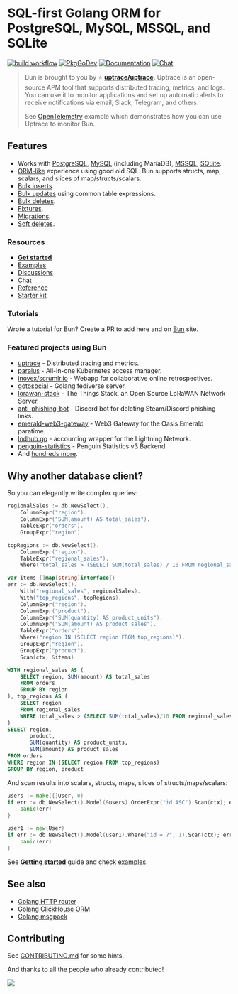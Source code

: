 # SQL-first Golang ORM for PostgreSQL, MySQL, MSSQL, and SQLite

[![build workflow](https://github.com/carautenbach/bun/actions/workflows/build.yml/badge.svg)](https://github.com/carautenbach/bun/actions)
[![PkgGoDev](https://pkg.go.dev/badge/github.com/uptrace/bun)](https://pkg.go.dev/github.com/uptrace/bun)
[![Documentation](https://img.shields.io/badge/bun-documentation-informational)](https://bun.uptrace.dev/)
[![Chat](https://discordapp.com/api/guilds/752070105847955518/widget.png)](https://discord.gg/rWtp5Aj)

> Bun is brought to you by :star: [**uptrace/uptrace**](https://github.com/uptrace/uptrace). Uptrace
> is an open-source APM tool that supports distributed tracing, metrics, and logs. You can use it to
> monitor applications and set up automatic alerts to receive notifications via email, Slack,
> Telegram, and others.
>
> See [OpenTelemetry](example/opentelemetry) example which demonstrates how you can use Uptrace to
> monitor Bun.

## Features

- Works with [PostgreSQL](https://bun.uptrace.dev/guide/drivers.html#postgresql),
  [MySQL](https://bun.uptrace.dev/guide/drivers.html#mysql) (including MariaDB),
  [MSSQL](https://bun.uptrace.dev/guide/drivers.html#mssql),
  [SQLite](https://bun.uptrace.dev/guide/drivers.html#sqlite).
- [ORM-like](/example/basic/) experience using good old SQL. Bun supports structs, map, scalars, and
  slices of map/structs/scalars.
- [Bulk inserts](https://bun.uptrace.dev/guide/query-insert.html).
- [Bulk updates](https://bun.uptrace.dev/guide/query-update.html) using common table expressions.
- [Bulk deletes](https://bun.uptrace.dev/guide/query-delete.html).
- [Fixtures](https://bun.uptrace.dev/guide/fixtures.html).
- [Migrations](https://bun.uptrace.dev/guide/migrations.html).
- [Soft deletes](https://bun.uptrace.dev/guide/soft-deletes.html).

### Resources

- [**Get started**](https://bun.uptrace.dev/guide/golang-orm.html)
- [Examples](https://github.com/carautenbach/bun/tree/master/example)
- [Discussions](https://github.com/carautenbach/bun/discussions)
- [Chat](https://discord.gg/rWtp5Aj)
- [Reference](https://pkg.go.dev/github.com/uptrace/bun)
- [Starter kit](https://github.com/go-bun/bun-starter-kit)

### Tutorials

Wrote a tutorial for Bun? Create a PR to add here and on [Bun](https://bun.uptrace.dev/) site.

### Featured projects using Bun

- [uptrace](https://github.com/uptrace/uptrace) - Distributed tracing and metrics.
- [paralus](https://github.com/paralus/paralus) - All-in-one Kubernetes access manager.
- [inovex/scrumlr.io](https://github.com/inovex/scrumlr.io) - Webapp for collaborative online
  retrospectives.
- [gotosocial](https://github.com/superseriousbusiness/gotosocial) - Golang fediverse server.
- [lorawan-stack](https://github.com/TheThingsNetwork/lorawan-stack) - The Things Stack, an Open
  Source LoRaWAN Network Server.
- [anti-phishing-bot](https://github.com/Benricheson101/anti-phishing-bot) - Discord bot for
  deleting Steam/Discord phishing links.
- [emerald-web3-gateway](https://github.com/oasisprotocol/emerald-web3-gateway) - Web3 Gateway for
  the Oasis Emerald paratime.
- [lndhub.go](https://github.com/getAlby/lndhub.go) - accounting wrapper for the Lightning Network.
- [penguin-statistics](https://github.com/penguin-statistics/backend-next) - Penguin Statistics v3
  Backend.
- And
  [hundreds more](https://github.com/carautenbach/bun/network/dependents?package_id=UGFja2FnZS0yMjkxOTc4OTA4).

## Why another database client?

So you can elegantly write complex queries:

```go
regionalSales := db.NewSelect().
	ColumnExpr("region").
	ColumnExpr("SUM(amount) AS total_sales").
	TableExpr("orders").
	GroupExpr("region")

topRegions := db.NewSelect().
	ColumnExpr("region").
	TableExpr("regional_sales").
	Where("total_sales > (SELECT SUM(total_sales) / 10 FROM regional_sales)")

var items []map[string]interface{}
err := db.NewSelect().
	With("regional_sales", regionalSales).
	With("top_regions", topRegions).
	ColumnExpr("region").
	ColumnExpr("product").
	ColumnExpr("SUM(quantity) AS product_units").
	ColumnExpr("SUM(amount) AS product_sales").
	TableExpr("orders").
	Where("region IN (SELECT region FROM top_regions)").
	GroupExpr("region").
	GroupExpr("product").
	Scan(ctx, &items)
```

```sql
WITH regional_sales AS (
    SELECT region, SUM(amount) AS total_sales
    FROM orders
    GROUP BY region
), top_regions AS (
    SELECT region
    FROM regional_sales
    WHERE total_sales > (SELECT SUM(total_sales)/10 FROM regional_sales)
)
SELECT region,
       product,
       SUM(quantity) AS product_units,
       SUM(amount) AS product_sales
FROM orders
WHERE region IN (SELECT region FROM top_regions)
GROUP BY region, product
```

And scan results into scalars, structs, maps, slices of structs/maps/scalars:

```go
users := make([]User, 0)
if err := db.NewSelect().Model(&users).OrderExpr("id ASC").Scan(ctx); err != nil {
	panic(err)
}

user1 := new(User)
if err := db.NewSelect().Model(user1).Where("id = ?", 1).Scan(ctx); err != nil {
	panic(err)
}
```

See [**Getting started**](https://bun.uptrace.dev/guide/golang-orm.html) guide and check
[examples](example).

## See also

- [Golang HTTP router](https://github.com/uptrace/bunrouter)
- [Golang ClickHouse ORM](https://github.com/uptrace/go-clickhouse)
- [Golang msgpack](https://github.com/vmihailenco/msgpack)

## Contributing

See [CONTRIBUTING.md](CONTRIBUTING.md) for some hints.

And thanks to all the people who already contributed!

<a href="https://github.com/carautenbach/bun/graphs/contributors">
  <img src="https://contributors-img.web.app/image?repo=uptrace/bun" />
</a>
